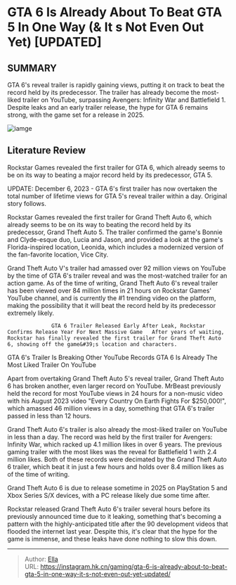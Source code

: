 # GTA 6 Is Already About To Beat GTA 5 In One Way (&amp; It s Not Even Out Yet) [UPDATED]


## SUMMARY 



  GTA 6&#39;s reveal trailer is rapidly gaining views, putting it on track to beat the record held by its predecessor.   The trailer has already become the most-liked trailer on YouTube, surpassing Avengers: Infinity War and Battlefield 1.   Despite leaks and an early trailer release, the hype for GTA 6 remains strong, with the game set for a release in 2025.  

![iamge](https://static1.srcdn.com/wordpress/wp-content/uploads/2023/12/_1-gta-6-is-already-coming-for-gta-5-s-crown.jpg)

## Literature Review

Rockstar Games revealed the first trailer for GTA 6, which already seems to be on its way to beating a major record held by its predecessor, GTA 5.






UPDATE: December 6, 2023 - GTA 6&#39;s first trailer has now overtaken the total number of lifetime views for GTA 5&#39;s reveal trailer within a day. Original story follows.







Rockstar Games revealed the first trailer for Grand Theft Auto 6, which already seems to be on its way to beating the record held by its predecessor, Grand Theft Auto 5. The trailer confirmed the game&#39;s Bonnie and Clyde-esque duo, Lucia and Jason, and provided a look at the game&#39;s Florida-inspired location, Leonida, which includes a modernized version of the fan-favorite location, Vice City.

Grand Theft Auto V&#39;s trailer had amassed over 92 million views on YouTube by the time of GTA 6&#39;s trailer reveal and was the most-watched trailer for an action game. As of the time of writing, Grand Theft Auto 6&#39;s reveal trailer has been viewed over 84 million times in 21 hours on Rockstar Games&#39; YouTube channel, and is currently the #1 trending video on the platform, making the possibility that it will beat the record held by its predecessor extremely likely.

                  GTA 6 Trailer Released Early After Leak, Rockstar Confirms Release Year For Next Massive Game   After years of waiting, Rockstar has finally revealed the first trailer for Grand Theft Auto 6, showing off the game&#39;s location and characters.   





 GTA 6&#39;s Trailer Is Breaking Other YouTube Records 
GTA 6 Is Already The Most Liked Trailer On YouTube
         

Apart from overtaking Grand Theft Auto 5&#39;s reveal trailer, Grand Theft Auto 6 has broken another, even larger record on YouTube. MrBeast previously held the record for most YouTube views in 24 hours for a non-music video with his August 2023 video &#34;Every Country On Earth Fights For $250,000!&#34;, which amassed 46 million views in a day, something that GTA 6&#39;s trailer passed in less than 12 hours.


 

Grand Theft Auto 6&#39;s trailer is also already the most-liked trailer on YouTube in less than a day. The record was held by the first trailer for Avengers: Infinity War, which racked up 4.1 million likes in over 6 years. The previous gaming trailer with the most likes was the reveal for Battlefield 1 with 2.4 million likes. Both of these records were decimated by the Grand Theft Auto 6 trailer, which beat it in just a few hours and holds over 8.4 million likes as of the time of writing.






Grand Theft Auto 6 is due to release sometime in 2025 on PlayStation 5 and Xbox Series S/X devices, with a PC release likely due some time after.




Rockstar released Grand Theft Auto 6&#39;s trailer several hours before its previously announced time due to it leaking, something that&#39;s becoming a pattern with the highly-anticipated title after the 90 development videos that flooded the internet last year. Despite this, it&#39;s clear that the hype for the game is immense, and these leaks have done nothing to slow this down.



---

> Author: [Ella](https://instagram.hk.cn/)  
> URL: https://instagram.hk.cn/gaming/gta-6-is-already-about-to-beat-gta-5-in-one-way-it-s-not-even-out-yet-updated/  

